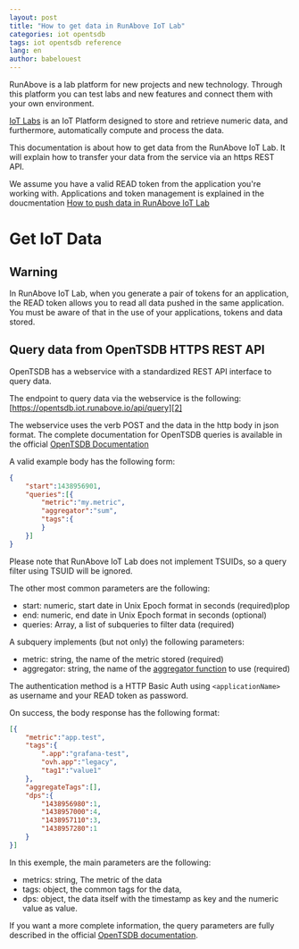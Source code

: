 ```yaml
---
layout: post
title: "How to get data in RunAbove IoT Lab"
categories: iot opentsdb
tags: iot opentsdb reference
lang: en
author: babelouest
---
```


RunAbove is a lab platform for new projects and new technology. Through this platform you can test labs and new features and connect them with your own environment.

[IoT Labs][6] is an IoT Platform designed to store and retrieve numeric data, and furthermore, automatically compute and process the data.

This documentation is about how to get data from the RunAbove IoT Lab. It will explain how to transfer your data from the service via an https REST API.

We assume you have a valid READ token from the application you're working with. Applications and token management is explained in the doucmentation [How to push data in RunAbove IoT Lab][1]

# Get IoT Data

## Warning

In RunAbove IoT Lab, when you generate a pair of tokens for an application, the READ token allows you to read all data pushed in the same application. You must be aware of that in the use of your applications, tokens and data stored.

## Query data from OpenTSDB HTTPS REST API

OpenTSDB has a webservice with a standardized REST API interface to query data.

The endpoint to query data via the webservice is the following: [https://opentsdb.iot.runabove.io/api/query][2]

The webservice uses the verb POST and the data in the http body in json format. The complete documentation for OpenTSDB queries is available in the official [OpenTSDB Documentation][3]

A valid example body has the following form:

```json
{
	"start":1438956901,
	"queries":[{
		"metric":"my.metric",
		"aggregator":"sum",
		"tags":{
		}
	}]
}
```

Please note that RunAbove IoT Lab does not implement TSUIDs, so a query filter using TSUID will be ignored.

The other most common parameters are the following:

- start: numeric, start date in Unix Epoch format in seconds (required)plop
- end: numeric, end date in Unix Epoch format in seconds (optional)
- queries: Array, a list of subqueries to filter data (required)

A subquery implements (but not only) the following parameters:

- metric: string, the name of the metric stored (required)
- aggregator: string, the name of the [aggregator function][5] to use (required)

The authentication method is a HTTP Basic Auth using `<applicationName>` as username and your READ token as password.

On success, the body response has the following format:

```json
[{
	"metric":"app.test",
	"tags":{
		".app":"grafana-test",
		"ovh.app":"legacy",
		"tag1":"value1"
	},
	"aggregateTags":[],
	"dps":{
		"1438956980":1,
		"1438957000":4,
		"1438957110":3,
		"1438957280":1
	}
}]
```

In this exemple, the main parameters are the following:

- metrics: string, The metric of the data
- tags: object, the common tags for the data,
- dps: object, the data itself with the timestamp as key and the numeric value as value.

If you want a more complete information, the query parameters are fully described in the official [OpenTSDB documentation][4].

  [1]: iot-documentation-how-to-push-data-in-runabove-iot-lab.html
  [2]: https://opentsdb.iot.runabove.io/api/query/
  [3]: http://opentsdb.net/docs/build/html/api_http/index.html
  [4]: http://opentsdb.net/docs/build/html/api_http/query/index.html
  [5]: http://opentsdb.net/docs/build/html/api_http/aggregators.html
  [6]: https://runabove.com/iot/
